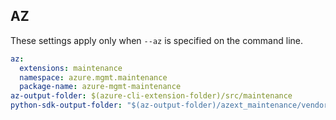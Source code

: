 ## AZ

These settings apply only when `--az` is specified on the command line.

``` yaml $(az)
az:
  extensions: maintenance
  namespace: azure.mgmt.maintenance
  package-name: azure-mgmt-maintenance
az-output-folder: $(azure-cli-extension-folder)/src/maintenance
python-sdk-output-folder: "$(az-output-folder)/azext_maintenance/vendored_sdks/maintenance"
```
